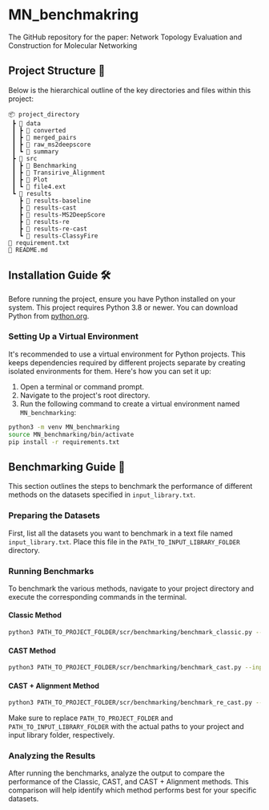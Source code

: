 # MN_benchmakring
The GitHub repository for the paper: Network Topology Evaluation and Construction for Molecular Networking

## Project Structure 📂

Below is the hierarchical outline of the key directories and files within this project:

```plaintext
📦 project_directory
 ┣ 📂 data
 ┃ ┣ 📂 converted
 ┃ ┣ 📂 merged_pairs
 ┃ ┣ 📂 raw_ms2deepscore
 ┃ ┗ 📂 summary
 ┣ 📂 src
 ┃ ┣ 📂 Benchmarking
 ┃ ┣ 📂 Transirive_Alignment
 ┃ ┣ 📂 Plot
 ┃ ┗ 📜 file4.ext
 ┗ 📂 results
   ┣ 📂 results-baseline
   ┣ 📂 results-cast
   ┣ 📂 results-MS2DeepScore
   ┣ 📂 results-re
   ┣ 📂 results-re-cast
   ┗ 📜 results-ClassyFire
📜 requirement.txt
📜 README.md
```

## Installation Guide 🛠️

Before running the project, ensure you have Python installed on your system. This project requires Python 3.8 or newer. You can download Python from [python.org](https://www.python.org/downloads/).

### Setting Up a Virtual Environment

It's recommended to use a virtual environment for Python projects. This keeps dependencies required by different projects separate by creating isolated environments for them. Here's how you can set it up:

1. Open a terminal or command prompt.
2. Navigate to the project's root directory.
3. Run the following command to create a virtual environment named `MN_benchmarking`:

```bash
python3 -m venv MN_benchmarking
source MN_benchmarking/bin/activate
pip install -r requirements.txt
```
## Benchmarking Guide 🚀

This section outlines the steps to benchmark the performance of different methods on the datasets specified in `input_library.txt`.

### Preparing the Datasets

First, list all the datasets you want to benchmark in a text file named `input_library.txt`. Place this file in the `PATH_TO_INPUT_LIBRARY_FOLDER` directory.

### Running Benchmarks

To benchmark the various methods, navigate to your project directory and execute the corresponding commands in the terminal.

#### Classic Method

```bash
python3 PATH_TO_PROJECT_FOLDER/scr/benchmarking/benchmark_classic.py --input PATH_TO_INPUT_LIBRARY_FOLDER/input_library.txt
```

#### CAST Method

```bash
python3 PATH_TO_PROJECT_FOLDER/scr/benchmarking/benchmark_cast.py --input PATH_TO_INPUT_LIBRARY_FOLDER/input_library.txt
```

#### CAST + Alignment Method

```bash
python3 PATH_TO_PROJECT_FOLDER/scr/benchmarking/benchmark_re_cast.py --input PATH_TO_INPUT_LIBRARY_FOLDER/input_library.txt
```

Make sure to replace `PATH_TO_PROJECT_FOLDER` and `PATH_TO_INPUT_LIBRARY_FOLDER` with the actual paths to your project and input library folder, respectively.

### Analyzing the Results

After running the benchmarks, analyze the output to compare the performance of the Classic, CAST, and CAST + Alignment methods. This comparison will help identify which method performs best for your specific datasets.

